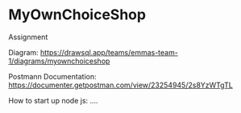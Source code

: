 # MyOwnChoiceShop
Assignment

Diagram: 
https://drawsql.app/teams/emmas-team-1/diagrams/myownchoiceshop

Postmann Documentation: 
https://documenter.getpostman.com/view/23254945/2s8YzWTgTL

How to start up node js:
....
